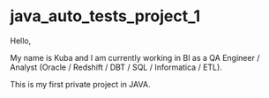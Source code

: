 # java_auto_tests_project_1

Hello,

My name is Kuba and I am currently working in BI as a QA Engineer / Analyst (Oracle / Redshift / DBT / SQL / Informatica / ETL).

This is my first private project in JAVA.
